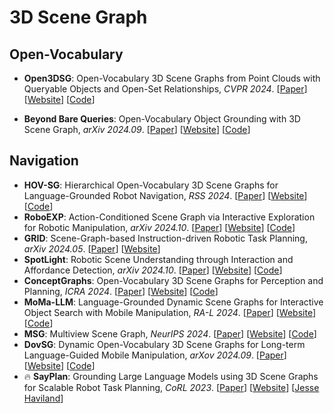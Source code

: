 # 3D Scene Graph

## Open-Vocabulary

- **Open3DSG**: Open-Vocabulary 3D Scene Graphs from Point Clouds with Queryable Objects and Open-Set Relationships, *CVPR 2024*. [[Paper](https://arxiv.org/abs/2402.12259)] [[Website](https://kochsebastian.com/open3dsg)] [[Code](https://github.com/boschresearch/Open3DSG)]

- **Beyond Bare Queries**: Open-Vocabulary Object Grounding with 3D Scene Graph, *arXiv 2024.09*. [[Paper](https://arxiv.org/abs/2406.07113)] [[Website](https://linukc.github.io/BeyondBareQueries/)] [[Code](https://github.com/linukc/BeyondBareQueries)]

## Navigation

- **HOV-SG**: Hierarchical Open-Vocabulary 3D Scene Graphs for Language-Grounded Robot Navigation, *RSS 2024*. [[Paper](https://arxiv.org/abs/2403.17846)] [[Website](https://hovsg.github.io/)] [[Code](https://github.com/hovsg/HOV-SG)]
- **RoboEXP**: Action-Conditioned Scene Graph via Interactive Exploration for Robotic Manipulation, *arXiv 2024.10*. [[Paper](https://arxiv.org/abs/2402.15487)] [[Website](https://jianghanxiao.github.io/roboexp-web/)] [[Code](https://github.com/Jianghanxiao/RoboEXP)]
- **GRID**: Scene-Graph-based Instruction-driven Robotic Task Planning, *arXiv 2024.05*. [[Paper](https://arxiv.org/abs/2309.07726)] [[Website](https://jackyzengl.github.io/GRID.github.io/)] 
- **SpotLight**: Robotic Scene Understanding through Interaction and Affordance Detection, *arXiv 2024.10*. [[Paper](https://arxiv.org/abs/2409.11870)] [[Website](https://timengelbracht.github.io/SpotLight/)] [[Code](https://github.com/timengelbracht/Spot-Light)]
- **ConceptGraphs**: Open-Vocabulary 3D Scene Graphs for Perception and Planning, *ICRA 2024*. [[Paper](https://arxiv.org/abs/2309.16650)] [[Website](https://concept-graphs.github.io/)] [[Code](https://github.com/concept-graphs/concept-graphs)]
- **MoMa-LLM**: Language-Grounded Dynamic Scene Graphs for Interactive Object Search with Mobile Manipulation, *RA-L 2024*. [[Paper](https://arxiv.org/abs/2403.08605)] [[Website](https://moma-llm.cs.uni-freiburg.de/)] [[Code](https://github.com/robot-learning-freiburg/MoMa-LLM)]
- **MSG**: Multiview Scene Graph, *NeurIPS 2024*. [[Paper](https://arxiv.org/abs/2410.11187)] [[Website](https://ai4ce.github.io/MSG/)] [[Code](https://github.com/ai4ce/MSG)]
- **DovSG**: Dynamic Open-Vocabulary 3D Scene Graphs for Long-term Language-Guided Mobile Manipulation, *arXov 2024.09*. [[Paper](https://arxiv.org/abs/2410.11989)] [[Website](https://bjhyzj.github.io/dovsg-web/)] [[Code](https://github.com/BJHYZJ/DovSG)]
- :fire: **SayPlan**: Grounding Large Language Models using 3D Scene Graphs for Scalable Robot Task Planning, *CoRL 2023*. [[Paper](https://arxiv.org/abs/2307.06135)] [[Website](https://sayplan.github.io/)] [[Jesse Haviland](https://jhavl.com/research)]